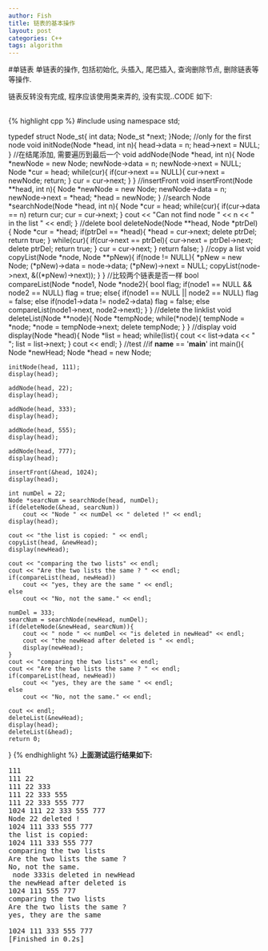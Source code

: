 ```yaml
---
author: Fish
title: 链表的基本操作
layout: post
categories: C++
tags: algorithm
---
```


#单链表
单链表的操作, 包括初始化, 头插入, 尾巴插入, 查询删除节点, 删除链表等等操作.


链表反转没有完成, 程序应该使用类来弄的, 没有实现..CODE 如下:

<!--more-->
<br>
{% highlight cpp %}
#include <iostream>
using namespace std;

typedef struct Node_st{
    int data;
    Node_st *next;
}Node;
//only for the first node 
void initNode(Node *head, int n){
    head->data = n;
    head->next = NULL;
}
//在结尾添加, 需要遍历到最后一个
void addNode(Node *head, int n){
    Node *newNode = new Node;
    newNode->data = n;
    newNode->next = NULL;
    Node *cur = head;
    while(cur){
        if(cur->next == NULL){
            cur->next = newNode;
            return;
        }
        cur = cur->next;
    }
}
//insertFront
void insertFront(Node **head, int n){
    Node *newNode = new Node;
    newNode->data = n;
    newNode->next = *head;
    *head = newNode;
}
//search
Node *searchNode(Node *head, int n){
    Node *cur = head;
    while(cur){
        if(cur->data == n)
            return cur;
        cur = cur->next;
    }
    cout << "Can not find node " << n << " in the list " << endl;
}
//delete
bool deleteNode(Node **head, Node *ptrDel){
    Node *cur = *head;
    if(ptrDel == *head){
        *head = cur->next;
        delete ptrDel;
        return true;
    }
    while(cur){
        if(cur->next == ptrDel){
            cur->next = ptrDel->next;
            delete ptrDel;
            return true;
        }
        cur = cur->next;
    }
    return false;
}
//copy a list
void copyList(Node *node, Node **pNew){
    if(node != NULL){
        *pNew = new Node;
        (*pNew)->data = node->data;
        (*pNew)->next = NULL;
        copyList(node->next, &((*pNew)->next));
    }
}
//比较两个链表是否一样
bool compareList(Node *node1, Node *node2){
    bool flag;
    if(node1 == NULL && node2 == NULL)
        flag = true;
    else{
        if(node1 == NULL || node2 == NULL)
            flag = false;
        else if(node1->data != node2->data)
            flag = false;
        else
            compareList(node1->next, node2->next);
    }
}
//delete the linklist
void deleteList(Node **node){
   Node *tempNode;
   while(*node){
       tempNode = *node;
       *node = tempNode->next;
       delete tempNode;
   }
}
//display
void display(Node *head){
    Node *list = head;
    while(list){
        cout << list->data << " ";
        list = list->next;
    }
    cout << endl;
}
//test
//if __name__ == '__main__'
int main(){
    Node *newHead;
    Node *head = new Node;

    initNode(head, 111);
    display(head);
    
    addNode(head, 22);
    display(head);

    addNode(head, 333);
    display(head);

    addNode(head, 555);
    display(head);

    addNode(head, 777);
    display(head);

    insertFront(&head, 1024);
    display(head);

    int numDel = 22;
    Node *searcNum = searchNode(head, numDel);
    if(deleteNode(&head, searcNum))
        cout << "Node " << numDel << " deleted !" << endl;
    display(head);

    cout << "the list is copied: " << endl;
    copyList(head, &newHead);
    display(newHead);

    cout << "comparing the two lists" << endl;
    cout << "Are the two lists the same ? " << endl;
    if(compareList(head, newHead))
        cout << "yes, they are the same " << endl;
    else
        cout << "No, not the same." << endl;

    numDel = 333;
    searcNum = searchNode(newHead, numDel);
    if(deleteNode(&newHead, searcNum)){
        cout << " node " << numDel << "is deleted in newHead" << endl;
        cout << "the newHead after deleted is " << endl;
        display(newHead);
    }
    cout << "comparing the two lists" << endl;
    cout << "Are the two lists the same ? " << endl;
    if(compareList(head, newHead))
        cout << "yes, they are the same " << endl;
    else
        cout << "No, not the same." << endl;

    cout << endl;
    deleteList(&newHead);
    display(head);
    deleteList(&head);
    return 0;
}
{% endhighlight %}
<b>上面测试运行结果如下:</b>
<pre>
111 
111 22 
111 22 333 
111 22 333 555 
111 22 333 555 777 
1024 111 22 333 555 777 
Node 22 deleted !
1024 111 333 555 777 
the list is copied: 
1024 111 333 555 777 
comparing the two lists
Are the two lists the same ? 
No, not the same.
 node 333is deleted in newHead
the newHead after deleted is 
1024 111 555 777 
comparing the two lists
Are the two lists the same ? 
yes, they are the same 

1024 111 333 555 777 
[Finished in 0.2s]
</pre>
